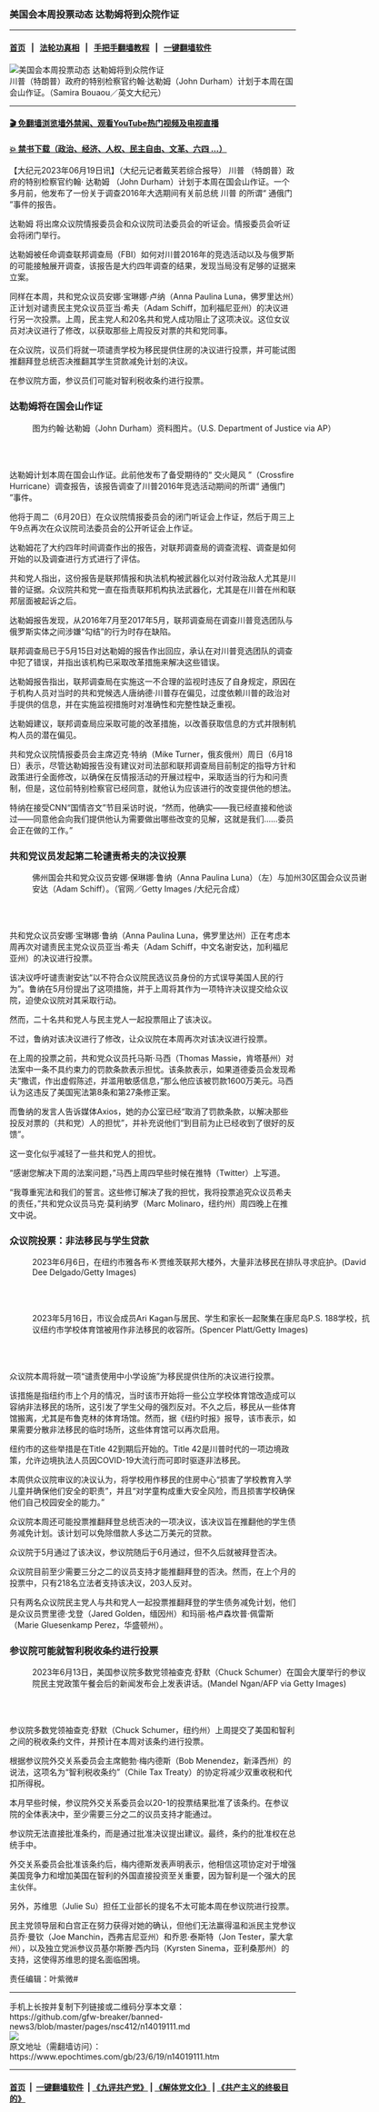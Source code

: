 ### 美国会本周投票动态 达勒姆将到众院作证
------------------------

#### [首页](https://github.com/gfw-breaker/banned-news3/blob/master/README.md) &nbsp;&nbsp;|&nbsp;&nbsp; [法轮功真相](https://github.com/begood0513/basic/blob/master/README.md)  &nbsp;&nbsp;|&nbsp;&nbsp; [手把手翻墙教程](https://github.com/gfw-breaker/guides/wiki)  &nbsp;&nbsp;|&nbsp;&nbsp; [一键翻墙软件](https://github.com/gfw-breaker/nogfw/blob/master/README.md)  



<div><img alt="美国会本周投票动态 达勒姆将到众院作证" class="attachment-djy_600_400 size-djy_600_400 wp-post-image" src="https://i.epochtimes.com/assets/uploads/2023/05/id13998316-07302018-DSC02447-john-durham-sussmann_1-1200x800-600x400.jpg"/>
<div class="caption">
 川普（特朗普）政府的特别检察官约翰·达勒姆（John Durham）计划于本周在国会山作证。（Samira Bouaou／英文大纪元）
</div></div><hr/>

#### [ 🎬  免翻墙浏览墙外禁闻、观看YouTube热门视频及电视直播](https://github.com/gfw-breaker/HelloWorld)

#### [ 💥  禁书下载（政治、经济、人权、民主自由、文革、六四 ...）](https://github.com/gfw-breaker/books/blob/master/README.md)

<div><p>
 【大纪元2023年06月19日讯】（大纪元记者戴芙若综合报导）
 <ok href="https://www.epochtimes.com/gb/tag/%E5%B7%9D%E6%99%AE.html">
  川普
 </ok>
 （特朗普）政府的特别检察官约翰·
 <ok href="https://www.epochtimes.com/gb/tag/%E8%BE%BE%E5%8B%92%E5%A7%86.html">
  达勒姆
 </ok>
 （John Durham）计划于本周在国会山作证。一个多月前，他发布了一份关于调查2016年大选期间有关前总统
 <ok href="https://www.epochtimes.com/gb/tag/%E5%B7%9D%E6%99%AE.html">
  川普
 </ok>
 的所谓“
 <ok href="https://www.epochtimes.com/gb/tag/%E9%80%9A%E4%BF%84%E9%97%A8.html">
  通俄门
 </ok>
 ”事件的报告。
</p>
<p>
 <ok href="https://www.epochtimes.com/gb/tag/%E8%BE%BE%E5%8B%92%E5%A7%86.html">
  达勒姆
 </ok>
 将出席众议院情报委员会和众议院司法委员会的听证会。情报委员会听证会将闭门举行。
</p>
<p>
 达勒姆被任命调查联邦调查局（FBI）如何对川普2016年的竞选活动以及与俄罗斯的可能接触展开调查，该报告是大约四年调查的结果，发现当局没有足够的证据来立案。
</p>
<p>
 同样在本周，共和党众议员安娜·宝琳娜·卢纳（Anna Paulina Luna，佛罗里达州）正计划对谴责民主党众议员亚当·希夫（Adam Schiff，加利福尼亚州）的决议进行另一次投票。上周，民主党人和20名共和党人成功阻止了这项决议。这位女议员对决议进行了修改，以获取那些上周投反对票的共和党同事。
</p>
<p>
 在众议院，议员们将就一项谴责学校为移民提供住房的决议进行投票，并可能试图推翻拜登总统否决推翻其学生贷款减免计划的决议。
</p>
<p>
 在参议院方面，参议员们可能对智利税收条约进行投票。
</p>
<h3>
 达勒姆将在国会山作证
</h3>
<figure aria-describedby="caption-attachment-12596642" class="wp-caption aligncenter" id="attachment_12596642" style="width: 600px">
 <ok href="https://i.epochtimes.com/assets/uploads/2020/12/Kevin-Clinesmith-700x420.jpg" target="_blank">
  <img alt="" class="size-large wp-image-12596642" src="https://i.epochtimes.com/assets/uploads/2020/12/Kevin-Clinesmith-700x420-600x360.jpg"/>
 </ok>
 <br/><figcaption class="wp-caption-text" id="caption-attachment-12596642">
  图为约翰·达勒姆（John Durham）资料图片。（U.S. Department of Justice via AP）
 </figcaption><br/>
</figure><br/>
<p>
 达勒姆计划本周在国会山作证。此前他发布了备受期待的“
 <ok href="https://www.epochtimes.com/gb/tag/%E4%BA%A4%E7%81%AB%E9%A3%93%E9%A3%8E.html">
  交火飓风
 </ok>
 ”（Crossfire Hurricane）调查报告，该报告调查了川普2016年竞选活动期间的所谓“
 <ok href="https://www.epochtimes.com/gb/tag/%E9%80%9A%E4%BF%84%E9%97%A8.html">
  通俄门
 </ok>
 ”事件。
</p>
<p>
 他将于周二（6月20日）在众议院情报委员会的闭门听证会上作证，然后于周三上午9点再次在众议院司法委员会的公开听证会上作证。
</p>
<p>
 达勒姆花了大约四年时间调查作出的报告，对联邦调查局的调查流程、调查是如何开始的以及调查进行方式进行了评估。
</p>
<p>
 共和党人指出，这份报告是联邦情报和执法机构被武器化以对付政治敌人尤其是川普的证据。众议院共和党一直在指责联邦机构执法武器化，尤其是在川普在州和联邦层面被起诉之后。
</p>
<p>
 达勒姆报告发现，从2016年7月至2017年5月，联邦调查局在调查川普竞选团队与俄罗斯实体之间涉嫌“勾结”的行为时存在缺陷。
</p>
<p>
 联邦调查局已于5月15日对达勒姆的报告作出回应，承认在对川普竞选团队的调查中犯了错误，并指出该机构已采取改革措施来解决这些错误。
</p>
<p>
 达勒姆报告指出，联邦调查局在实施这一不合理的监视时违反了自身规定，原因在于机构人员对当时的共和党候选人唐纳德·川普存在偏见，过度依赖川普的政治对手提供的信息，并在实施监视措施时对准确性和完整性缺乏重视。
</p>
<p>
 达勒姆建议，联邦调查局应采取可能的改革措施，以改善获取信息的方式并限制机构人员的潜在偏见。
</p>
<p>
 共和党众议院情报委员会主席迈克·特纳（Mike Turner，俄亥俄州）周日（6月18日）表示，尽管达勒姆报告没有建议对司法部和联邦调查局目前制定的指导方针和政策进行全面修改，以确保在反情报活动的开展过程中，采取适当的行为和问责制，但是，这位前特别检察官已经同意，就他认为应该进行的改变提供他的想法。
</p>
<p>
 特纳在接受CNN“国情咨文”节目采访时说，“然而，他确实——我已经直接和他谈过——同意他会向我们提供他认为需要做出哪些改变的见解，这就是我们……委员会正在做的工作。”
</p>
<h3>
 共和党议员发起第二轮谴责希夫的决议投票
</h3>
<figure aria-describedby="caption-attachment-14000613" class="wp-caption aligncenter" id="attachment_14000613" style="width: 600px">
 <ok href="https://i.epochtimes.com/assets/uploads/2023/05/id14000613-PICTURE39-2023-0426.jpg" target="_blank">
  <img alt="" class="size-large wp-image-14000613" src="https://i.epochtimes.com/assets/uploads/2023/05/id14000613-PICTURE39-2023-0426-600x386.jpg"/>
 </ok>
 <br/><figcaption class="wp-caption-text" id="caption-attachment-14000613">
  佛州国会共和党众议员安娜·保琳娜·鲁纳（Anna Paulina Luna）（左）与加州30区国会众议员谢安达（Adam Schiff）。（官网／Getty Images /大纪元合成）
 </figcaption><br/>
</figure><br/>
<p>
 共和党众议员安娜·宝琳娜·鲁纳（Anna Paulina Luna，佛罗里达州）正在考虑本周再次对谴责民主党众议员亚当·希夫（Adam Schiff，中文名谢安达，加利福尼亚州）的决议进行投票。
</p>
<p>
 该决议呼吁谴责谢安达“以不符合众议院民选议员身份的方式误导美国人民的行为”。鲁纳在5月份提出了这项措施，并于上周将其作为一项特许决议提交给众议院，迫使众议院对其采取行动。
</p>
<p>
 然而，二十名共和党人与民主党人一起投票阻止了该决议。
</p>
<p>
 不过，鲁纳对该决议进行了修改，让众议院在本周再次对该决议进行投票。
</p>
<p>
 在上周的投票之前，共和党众议员托马斯·马西（Thomas Massie，肯塔基州）对法案中一条不具约束力的罚款条款表示担忧。该条款表示，如果道德委员会发现希夫“撒谎，作出虚假陈述，并滥用敏感信息，”那么他应该被罚款1600万美元。马西认为这违反了美国宪法第8条和第27条修正案。
</p>
<p>
 而鲁纳的发言人告诉媒体Axios，她的办公室已经“取消了罚款条款，以解决那些投反对票的（共和党）人的担忧”，并补充说他们“到目前为止已经收到了很好的反馈”。
</p>
<p>
 这一变化似乎减轻了一些共和党人的担忧。
</p>
<p>
 “感谢您解决下周的法案问题，”马西上周四早些时候在推特（Twitter）上写道。
</p>
<p>
 “我尊重宪法和我们的誓言。这些修订解决了我的担忧，我将投票追究众议员希夫的责任，”共和党众议员马克·莫利纳罗（Marc Molinaro，纽约州）周四晚上在推文中说。
</p>
<h3>
 众议院投票：非法移民与学生贷款
</h3>
<figure aria-describedby="caption-attachment-14019235" class="wp-caption aligncenter" id="attachment_14019235" style="width: 600px">
 <ok href="https://i.epochtimes.com/assets/uploads/2023/06/id14019235-GettyImages-1258485398.jpg" target="_blank">
  <img alt="" class="size-large wp-image-14019235" src="https://i.epochtimes.com/assets/uploads/2023/06/id14019235-GettyImages-1258485398-600x400.jpg"/>
 </ok>
 <br/><figcaption class="wp-caption-text" id="caption-attachment-14019235">
  2023年6月6日，在纽约市雅各布·K·贾维茨联邦大楼外，大量非法移民在排队寻求庇护。(David Dee Delgado/Getty Images)
 </figcaption><br/>
</figure><br/>
<figure aria-describedby="caption-attachment-14019233" class="wp-caption aligncenter" id="attachment_14019233" style="width: 600px">
 <ok href="https://i.epochtimes.com/assets/uploads/2023/06/id14019233-GettyImages-1490762435.jpg" target="_blank">
  <img alt="" class="size-large wp-image-14019233" src="https://i.epochtimes.com/assets/uploads/2023/06/id14019233-GettyImages-1490762435-600x400.jpg"/>
 </ok>
 <br/><figcaption class="wp-caption-text" id="caption-attachment-14019233">
  2023年5月16日，市议会成员Ari Kagan与居民、学生和家长一起聚集在康尼岛P.S. 188学校，抗议纽约市学校体育馆被用作非法移民的收容所。(Spencer Platt/Getty Images)
 </figcaption><br/>
</figure><br/>
<p>
 众议院本周将就一项“谴责使用中小学设施”为移民提供住所的决议进行投票。
</p>
<p>
 该措施是指纽约市上个月的情况，当时该市开始将一些公立学校体育馆改造成可以容纳非法移民的场所，这引发了学生父母的强烈反对。不久之后，移民从一些体育馆搬离，尤其是布鲁克林的体育场馆。然而，据《纽约时报》报导，该市表示，如果需要分散非法移民的临时场所，这些体育馆可以再次启用。
</p>
<p>
 纽约市的这些举措是在Title 42到期后开始的。Title 42是川普时代的一项边境政策，允许边境执法人员因COVID-19大流行而可即时驱逐非法移民。
</p>
<p>
 本周供众议院审议的决议认为，将学校用作移民的住房中心“损害了学校教育入学儿童并确保他们安全的职责”，并且“对学童构成重大安全风险，而且损害学校确保他们自己校园安全的能力。”
</p>
<p>
 众议院本周还可能投票推翻拜登总统否决的一项决议，该决议旨在推翻他的学生债务减免计划。该计划可以免除借款人多达二万美元的贷款。
</p>
<p>
 众议院于5月通过了该决议，参议院随后于6月通过，但不久后就被拜登否决。
</p>
<p>
 众议院目前至少需要三分之二的议员支持才能推翻拜登的否决。然而，在上个月的投票中，只有218名立法者支持该决议，203人反对。
</p>
<p>
 只有两名众议院民主党人与共和党人一起投票推翻拜登的学生债务减免计划，他们是众议员贾里德·戈登（Jared Golden，缅因州）和玛丽·格卢森坎普·佩雷斯（Marie Gluesenkamp Perez，华盛顿州）。
</p>
<h3>
 参议院可能就智利税收条约进行投票
</h3>
<figure aria-describedby="caption-attachment-14019236" class="wp-caption aligncenter" id="attachment_14019236" style="width: 600px">
 <ok href="https://i.epochtimes.com/assets/uploads/2023/06/id14019236-GettyImages-1258666960.jpg" target="_blank">
  <img alt="" class="size-large wp-image-14019236" src="https://i.epochtimes.com/assets/uploads/2023/06/id14019236-GettyImages-1258666960-600x400.jpg"/>
 </ok>
 <br/><figcaption class="wp-caption-text" id="caption-attachment-14019236">
  2023年6月13日，美国参议院多数党领袖查克·舒默（Chuck Schumer）在国会大厦举行的参议院民主党政策午餐会后的新闻发布会上发表讲话。(Mandel Ngan/AFP via Getty Images)
 </figcaption><br/>
</figure><br/>
<p>
 参议院多数党领袖查克·舒默（Chuck Schumer，纽约州）上周提交了美国和智利之间的税收条约文件，并预计在本周对该条约进行投票。
</p>
<p>
 根据参议院外交关系委员会主席鲍勃·梅内德斯（Bob Menendez，新泽西州）的说法，这项名为“智利税收条约”（Chile Tax Treaty）的协定将减少双重收税和代扣所得税。
</p>
<p>
 本月早些时候，参议院外交关系委员会以20-1的投票结果批准了该条约。在参议院的全体表决中，至少需要三分之二的议员支持才能通过。
</p>
<p>
 参议院无法直接批准条约，而是通过批准决议提出建议。最终，条约的批准权在总统手中。
</p>
<p>
 外交关系委员会批准该条约后，梅内德斯发表声明表示，他相信这项协定对于增强美国竞争力和增加美国在智利的外国直接投资至关重要，因为智利是一个强大的民主伙伴。
</p>
<p>
 另外，苏维思（Julie Su）担任工业部长的提名不太可能本周在参议院进行投票。
</p>
<p>
 民主党领导层和白宫正在努力获得对她的确认，但他们无法赢得温和派民主党参议员乔·曼钦（Joe Manchin，西弗吉尼亚州）和乔恩·泰斯特（Jon Tester，蒙大拿州），以及独立党派参议员基尔斯滕·西内玛（Kyrsten Sinema，亚利桑那州）的支持，这使得苏维思的提名面临困境。
</p>
<p>
 责任编辑：叶紫微#
</p>
</div>
<hr/>
手机上长按并复制下列链接或二维码分享本文章：<br/>
https://github.com/gfw-breaker/banned-news3/blob/master/pages/nsc412/n14019111.md <br/>
<a href='https://github.com/gfw-breaker/banned-news3/blob/master/pages/nsc412/n14019111.md'><img src='https://github.com/gfw-breaker/banned-news3/blob/master/pages/nsc412/n14019111.md.png'/></a> <br/>
原文地址（需翻墙访问）：https://www.epochtimes.com/gb/23/6/19/n14019111.htm


------------------------
#### [首页](https://github.com/gfw-breaker/banned-news3/blob/master/README.md) &nbsp;|&nbsp; [一键翻墙软件](https://github.com/gfw-breaker/nogfw/blob/master/README.md) &nbsp;| [《九评共产党》](https://github.com/gfw-breaker/9ping.md/blob/master/README.md#九评之一评共产党是什么) | [《解体党文化》](https://github.com/gfw-breaker/jtdwh.md/blob/master/README.md) | [《共产主义的终极目的》](https://github.com/gfw-breaker/gczydzjmd.md/blob/master/README.md)


<img src='http://gfw-breaker.win/banned-news3/pages/nsc412/n14019111.md' width='0px' height='0px'/>